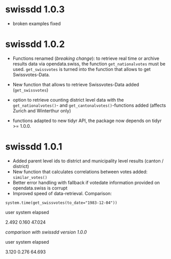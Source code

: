 # swissdd 1.0.3

* broken examples fixed

# swissdd 1.0.2

* Functions renamed (_*breaking change*_): to retrieve real time or archive results data via opendata.swiss, the function `get_nationalvotes` must be used. `get_swissvotes` is turned into the function that allows to get Swissvotes-Data.

* New function that allows to retrieve Swissvotes-Data added (`get_swissvotes`)

* option to retrieve counting district level data with the `get_nationalvotes()`- and `get_cantonalvotes()`-functions added (affects Zurich and Winterthur only)

* functions adapted to new tidyr API, the package now depends on tidyr >= 1.0.0.

# swissdd 1.0.1

* Added parent level ids to district and municipality level results (canton / district)
* New function that calculates correlations between votes added: `similar_votes()`
* Better error handling with fallback if votedate information provided on opendata.swiss is corrupt
* Improved speed of data-retrieval. Comparison:

`system.time(get_swissvotes(to_date="1983-12-04"))` 

user  system elapsed 

2.492   0.160  47.024 

*comparison with swissdd version 1.0.0*

user  system elapsed

3.120   0.276  64.693
